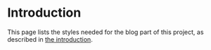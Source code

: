 # Introduction
This page lists the styles needed for the blog part of this project, as described in [the introduction](../).
